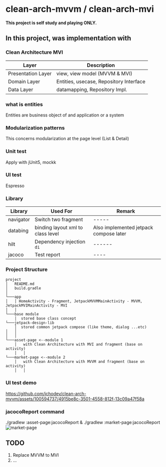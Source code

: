 # clean-arch-mvvm / clean-arch-mvi  

**This project is self study and playing ONLY.**


## In this project, was implementation with

### Clean Architecture MVI 


| Layer | Description |
|----- | ------ |
| Presentation Layer | view, view model (MVVM & MVI)  |
| Domain Layer | Entities, usecase, Repository Interface |
| Data Layer | datamapping, Repository Impl.  |

### what is entities
Entities are business object of and application or a system

### Modularization patterns

This concerns modularization at the page level (List & Detail) 


### Unit test

Apply with jUnit5, mockk


### UI test

Espresso


### Library

| Library | Used For | Remark |
|----- | ------ | ------ |
| navigator | Switch two fragment  | ----- |
| databing | binding layout xml to class level | Also implemented jetpack compose later |
| hilt | Dependency injection `di`  | ------ |
| jacoco | Test report| ----|


### Project Structure

```
project
│   README.md
│   build.gradle    
│
└───app
│   │ HomeActivity - Fragment, JetpackMVVMMainActivity - MVVM, JetpackMVIMainActivity - MVI
│   │
└───base module
    │  stored base class concept
└───jetpack-design-lib
    │  stored common jetpack compose (like theme, dialog ...etc)
│   │
│   │        
└───asset-page <--module 1
    │   with Clean Architecture with MVI and fragment (base on activity)
    │   │
└───market-page <--module 2
    │   with Clean Architecture with MVVM and fragment (base on activity)
    │   │    
```


### UI test demo
https://github.com/jchodev/clean-arch-mvvm/assets/100594737/4915be8c-3501-4558-812f-13c09a47f58a

### jacocoReport command
./gradlew :asset-page:jacocoReport &  ./gradlew :market-page:jacocoReport  
![market-page](https://github.com/jchodev/clean-arch-mvvm/assets/100594737/51a8ca98-39f7-4a46-bc82-70bf070c0091)



## TODO
1. Replace MVVM to MVI
2. ...
